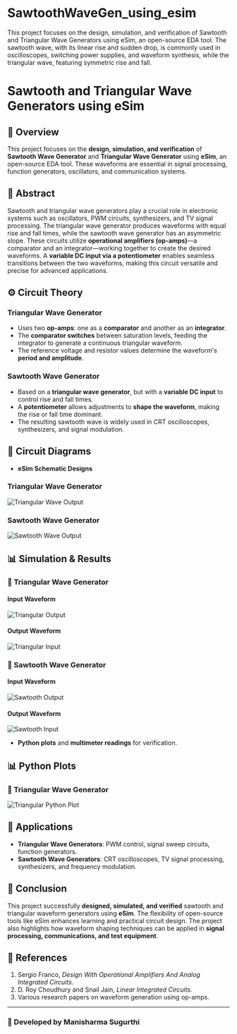# SawtoothWaveGen_using_esim
This project focuses on the design, simulation, and verification of Sawtooth and Triangular Wave Generators using eSim, an open-source EDA tool. The sawtooth wave, with its linear rise and sudden drop, is commonly used in oscilloscopes, switching power supplies, and waveform synthesis, while the triangular wave, featuring symmetric rise and fall.
# Sawtooth and Triangular Wave Generators using eSim

## 📌 Overview  
This project focuses on the **design, simulation, and verification** of **Sawtooth Wave Generator** and **Triangular Wave Generator** using **eSim**, an open-source EDA tool. These waveforms are essential in signal processing, function generators, oscillators, and communication systems.

## 📝 Abstract  
Sawtooth and triangular wave generators play a crucial role in electronic systems such as oscillators, PWM circuits, synthesizers, and TV signal processing. The triangular wave generator produces waveforms with equal rise and fall times, while the sawtooth wave generator has an asymmetric slope. These circuits utilize **operational amplifiers (op-amps)**—a comparator and an integrator—working together to create the desired waveforms. A **variable DC input via a potentiometer** enables seamless transitions between the two waveforms, making this circuit versatile and precise for advanced applications.

## ⚙️ Circuit Theory  
### **Triangular Wave Generator**  
- Uses two **op-amps**: one as a **comparator** and another as an **integrator**.  
- The **comparator switches** between saturation levels, feeding the integrator to generate a continuous triangular waveform.  
- The reference voltage and resistor values determine the waveform's **period and amplitude**.  

### **Sawtooth Wave Generator**  
- Based on a **triangular wave generator**, but with a **variable DC input** to control rise and fall times.  
- A **potentiometer** allows adjustments to **shape the waveform**, making the rise or fall time dominant.  
- The resulting sawtooth wave is widely used in CRT oscilloscopes, synthesizers, and signal modulation.  

## 📐 Circuit Diagrams   
- **eSim Schematic Designs**  
### Triangular Wave Generator
![Triangular Wave Output](https://github.com/sharma-sugurthi/SawtoothWaveGen_using_esim/blob/main/Simulations/triangular.png?raw=true)  

### Sawtooth Wave Generator 
![Sawtooth Wave Output](https://github.com/sharma-sugurthi/SawtoothWaveGen_using_esim/blob/Simulations/sawtooth.png?raw=true)


## 📊 Simulation & Results  
### 🔸 Triangular Wave Generator  
#### **Input Waveform**  
![Triangular Output](https://github.com/sharma-sugurthi/SawtoothWaveGen_using_esim/blob/Simulations/triangular_out1.png?raw=true)

#### **Output Waveform**  
![Triangular Input](https://github.com/sharma-sugurthi/SawtoothWaveGen_using_esim/blob/Simulations/triangular_out2.png?raw=true)  

### 🔸 Sawtooth Wave Generator  
#### **Input Waveform**  
![Sawtooth Output](https://github.com/sharma-sugurthi/SawtoothWaveGen_using_esim/blob/Simulations/oSawtoothwave1.png?raw=true)

#### **Output Waveform**  
![Sawtooth Input](https://github.com/sharma-sugurthi/SawtoothWaveGen_using_esim/blob/Simulations/oSawtoothwave2.png?raw=true)  

- **Python plots** and **multimeter readings** for verification.  
## 📊 Python Plots  
### 🔹 Triangular Wave Generator  
![Triangular Python Plot](https://github.com/sharma-sugurthi/SawtoothWaveGen_using_esim/blob/Simulations/image_traingle.png?raw=true)  

## 🎯 Applications  
- **Triangular Wave Generators**: PWM control, signal sweep circuits, function generators.  
- **Sawtooth Wave Generators**: CRT oscilloscopes, TV signal processing, synthesizers, and frequency modulation.  

## 🚀 Conclusion  
This project successfully **designed, simulated, and verified** sawtooth and triangular waveform generators using **eSim**. The flexibility of open-source tools like eSim enhances learning and practical circuit design. The project also highlights how waveform shaping techniques can be applied in **signal processing, communications, and test equipment**.  

## 📜 References  
1. Sergio Franco, *Design With Operational Amplifiers And Analog Integrated Circuits*.  
2. D. Roy Choudhury and Snail Jain, *Linear Integrated Circuits*.  
3. Various research papers on waveform generation using op-amps.  

---

### 🔗 Developed by **Manisharma Sugurthi**  
